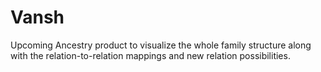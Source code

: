 # Vansh
Upcoming Ancestry product to visualize the whole family structure along with the relation-to-relation mappings and new relation possibilities.
